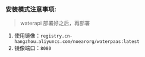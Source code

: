 
### 安装模式注意事项:

> waterapi 部署好之后，再部署 

1. 使用镜像：`registry.cn-hangzhou.aliyuncs.com/noearorg/waterpaas:latest`
2. 镜像端口：`8080`


